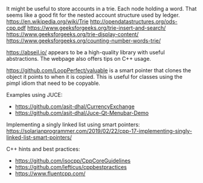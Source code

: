 It might be useful to store accounts in a trie. Each node holding a word. That seems like a good fit for the nested account structure used by ledger.
https://en.wikipedia.org/wiki/Trie
http://opendatastructures.org/ods-cpp.pdf
https://www.geeksforgeeks.org/trie-insert-and-search/
https://www.geeksforgeeks.org/trie-display-content/
https://www.geeksforgeeks.org/counting-number-words-trie/


https://abseil.io/ appears to be a high-quality library with useful abstractions. The webpage also offers tips on C++ usage.

https://github.com/LoopPerfect/valuable is a smart pointer that clones the object it points to when it is copied.
This is useful for classes using the pimpl idiom that need to be copyable.

Examples using JUCE:
* https://github.com/asit-dhal/CurrencyExchange
* https://github.com/asit-dhal/Juce-Qt-Menubar-Demo

Implementing a singly linked list using smart pointers: https://solarianprogrammer.com/2019/02/22/cpp-17-implementing-singly-linked-list-smart-pointers/

C++ hints and best practices:
* https://github.com/isocpp/CppCoreGuidelines
* https://github.com/lefticus/cppbestpractices
* https://www.fluentcpp.com/